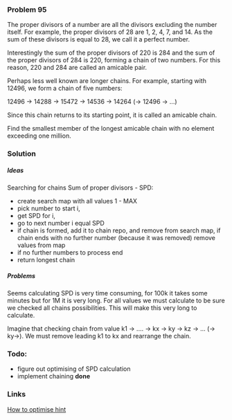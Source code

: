 ### Problem 95

The proper divisors of a number are all the divisors excluding the number itself. For example, the proper divisors of 28 are 1, 2, 4, 7, and 14. As the sum of these divisors is equal to 28, we call it a perfect number.

Interestingly the sum of the proper divisors of 220 is 284 and the sum of the proper divisors of 284 is 220, forming a chain of two numbers. For this reason, 220 and 284 are called an amicable pair.

Perhaps less well known are longer chains. For example, starting with 12496, we form a chain of five numbers:

12496 → 14288 → 15472 → 14536 → 14264 (→ 12496 → ...)

Since this chain returns to its starting point, it is called an amicable chain.

Find the smallest member of the longest amicable chain with no element exceeding one million.


### Solution

##### Ideas
Searching for chains  Sum of proper divisors - SPD:
* create search map with all values 1 - MAX
* pick number to start i,
* get SPD for i, 
* go to next number i equal SPD
* if chain is formed, add it to chain repo, and remove from search map, if chain ends with no
further number (because it was removed) remove values from map
* if no further numbers to process end
* return longest chain
    
##### Problems
Seems calculating SPD is very time consuming, for 100k it takes some minutes but for 1M it is very long. 
For all values we must calculate to be sure we checked all chains possibilities. This will make this
very long to calculate.

Imagine that checking chain from value k1 -> .... -> kx -> ky -> kz -> ... (-> ky->). We must remove leading k1 to kx
and rearrange the chain.


### Todo:
* figure out optimising of SPD calculation
* implement chaining **done**

### Links
[How to optimise hint](https://math.stackexchange.com/questions/22721/is-there-a-formula-to-calculate-the-sum-of-all-proper-divisors-of-a-number)